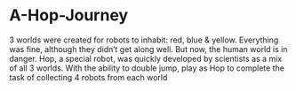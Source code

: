 # A-Hop-Journey
3 worlds were created for robots to inhabit: red, blue &amp; yellow. Everything was fine, although they didn’t get along well. But now, the human world is in danger. Hop, a special robot, was quickly developed by scientists as a mix of all 3 worlds. With the ability to double jump, play as Hop to complete the task of collecting 4 robots from each world
